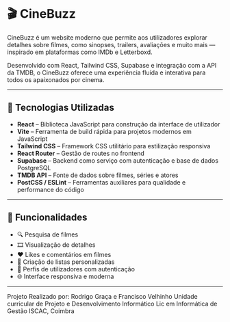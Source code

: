 # 🎬 CineBuzz

CineBuzz é um website moderno que permite aos utilizadores explorar detalhes sobre filmes, como sinopses, trailers, avaliações e muito mais — inspirado em plataformas como IMDb e Letterboxd.

Desenvolvido com React, Tailwind CSS, Supabase e integração com a API da TMDB, o CineBuzz oferece uma experiência fluída e interativa para todos os apaixonados por cinema.

---

## 🚀 Tecnologias Utilizadas

- **React** – Biblioteca JavaScript para construção da interface de utilizador
- **Vite** – Ferramenta de build rápida para projetos modernos em JavaScript
- **Tailwind CSS** – Framework CSS utilitário para estilização responsiva
- **React Router** – Gestão de routes no frontend
- **Supabase** – Backend como serviço com autenticação e base de dados PostgreSQL
- **TMDB API** – Fonte de dados sobre filmes, séries e atores
- **PostCSS / ESLint** – Ferramentas auxiliares para qualidade e performance do código

---

## 🧩 Funcionalidades

- 🔍 Pesquisa de filmes
- 🎞️ Visualização de detalhes
- ❤️ Likes e comentários em filmes
- 📝 Criação de listas personalizadas
- 👤 Perfis de utilizadores com autenticação
- 🌐 Interface responsiva e moderna

---

Projeto Realizado por: Rodrigo Graça e Francisco Velhinho
Unidade curricular de Projeto e Desenvolvimento Informático
Lic em Informática de Gestão
ISCAC, Coimbra
